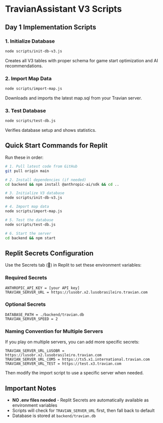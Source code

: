 # TravianAssistant V3 Scripts

## Day 1 Implementation Scripts

### 1. Initialize Database
```bash
node scripts/init-db-v3.js
```
Creates all V3 tables with proper schema for game start optimization and AI recommendations.

### 2. Import Map Data
```bash
node scripts/import-map.js
```
Downloads and imports the latest map.sql from your Travian server.

### 3. Test Database
```bash
node scripts/test-db.js
```
Verifies database setup and shows statistics.

## Quick Start Commands for Replit

Run these in order:

```bash
# 1. Pull latest code from GitHub
git pull origin main

# 2. Install dependencies (if needed)
cd backend && npm install @anthropic-ai/sdk && cd ..

# 3. Initialize V3 database
node scripts/init-db-v3.js

# 4. Import map data
node scripts/import-map.js

# 5. Test the database
node scripts/test-db.js

# 6. Start the server
cd backend && npm start
```

## Replit Secrets Configuration

Use the Secrets tab (🔐) in Replit to set these environment variables:

### Required Secrets
```
ANTHROPIC_API_KEY = [your API key]
TRAVIAN_SERVER_URL = https://lusobr.x2.lusobrasileiro.travian.com
```

### Optional Secrets
```
DATABASE_PATH = ./backend/travian.db
TRAVIAN_SERVER_SPEED = 2
```

### Naming Convention for Multiple Servers
If you play on multiple servers, you can add more specific secrets:
```
TRAVIAN_SERVER_URL_LUSOBR = https://lusobr.x2.lusobrasileiro.travian.com
TRAVIAN_SERVER_URL_COM5 = https://ts5.x1.international.travian.com
TRAVIAN_SERVER_URL_TEST = https://test.x3.travian.com
```

Then modify the import script to use a specific server when needed.

## Important Notes
- **NO .env files needed** - Replit Secrets are automatically available as environment variables
- Scripts will check for `TRAVIAN_SERVER_URL` first, then fall back to default
- Database is stored at `backend/travian.db`
